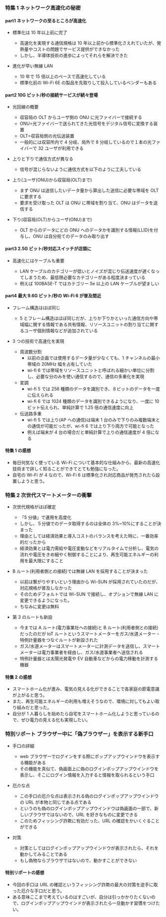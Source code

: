 ### 特集 1 ネットワーク高速化の秘密

#### part1 ネットワークの至るところが高速化

- 標準化は 10 年以上前に完了

  - 高速化を実現する通信規格は 10 年以上前から標準化さえれていたが、発熱量やコストの問題でサービス提供ができなかった
  - しかし、半導体技術の進歩によってそれらを解決できた

- 進化が早い無線 LAN

  - 10 年で 15 倍以上のペースで高速化している
  - 標準化前の Wi-Fi 6E の製品を先取りして投入しているベンダーもある

#### part2 10G ビット/秒の接続サービスが続々登場

- 光回線の概要

  - 収容局の OLT からユーザ側の ONU に光ファイバーで接続する
  - ONU=光ファイバーで送られてきた光信号をデジタル信号に変換する装置
  - OLT=収容局側の光伝送装置
  - 一般的には収容所内で 4 分岐、局外で 8 分岐しているので１本の光ファイバーで 32 ユーザが利用できる

- 上りと下りで通信方式が異なる

  - 信号が混じらないように通信方式を以下のように工夫している

- 上り(ユーザ(ONU)から収容局(OLT)まで)

  - まず ONU は送信したいデータ量から算出した送信に必要な帯域を OLT に要求する
  - 要求を受け取った OLT は ONU に帯域を割り当て、ONU はデータを送信する

- 下り(収容局(OLT)からユーザ(ONU)まで)
  - OLT からのデータにどの ONU へのデータかを識別する情報(LLID)を付与し、ONU は自分宛てのデータのみ取り出す

#### part3 2.5G ビット/秒対応スイッチが店頭に

- 高速化にはケーブルも重要

  - LAN ケーブルのカテゴリーが低いとノイズが混じり伝送速度が遅くなってしまうため、最低限必要なカテゴリーがある程度決まっている
  - 例えば 100BASE-T ではカテゴリー 5e 以上の LAN ケーブルが望ましい

#### part4 最大 9.6G ビット/秒の Wi-Fi 6 が普及間近

- フレーム構造はほぼ同じ

  - 5 とフレーム構造はほぼ同じだが、上りか下りかといった通信方向や帯域幅に関する情報である共有情報、リソースユニットの割り当てに関するユーザ個別情報などが追加されている

- 3 つの技術で高速化を実現

  - 周波数分割
    - 以前の企画では使用するデータ量が少なくても、1 チャンネルの最小帯域の 20MHz 幅を占有していた
    - wi-fi 6 では帯域をリソースユニットと呼ばれる細かい単位に分割し、必要な分のみを使い通信するので、通信の多重化を実現
  - 変調
    - wi-fi 5 では 256 種類のデータを識別でき、８ビットのデータを一度に伝えられる
    - wi-fi 6 では 1024 種類のデータを識別できるようになり、一度に 10 ビット伝えられ、単純計算で 1.25 倍の通信速度に向上
  - 伝送路多重
    - wi-fi 5 では上り(AP への通信)は端末 1 台のみで下りのみ複数端末との通信が可能だったが、wi-fi 6 では上り下り両方で可能となった
    - 例えば端末が 4 台の場合だと単純計算で上りの通信速度が 4 倍になる

#### 特集 1 の感想

- 毎日何気なく使っている Wi-Fi について基本的な仕組みから、最新の高速化技術まで詳しく知ることができてとても勉強になった。
- 自宅の Wi-Fi が 4 なので、Wi-Fi 6 は標準化され対応商品が発売されたら設置しようと思う。

### 特集 2 次世代スマートメーターの衝撃

- 次世代規格がほぼ確定

  - 「5 分値」で運用を高度化
  - しかし、５分値でのデータ取得するのは全体の 3%~10%にすることが決まった
  - 理由としては経済効果と導入コストのバランスを考えた時に、一番効率的だったから
  - 経済効果とは電力需給や電圧変動などをリアルタイムで分析し、電気の流れや電圧をきめ細やく制御することにより、再生可能エネルギーの利用を最大限にすること

- B ルート(利用者側との接続)では無線 LAN を採用することが決まった

  - 以前は繋がりやすいという理由から Wi-SUN が採用されていたのだが、対応規格が普及しなかった
  - そのためデフォルトでは Wi-SUN で接続し、オプションで無線 LAN に変更できるようになった。
  - ちなみに変更は無料

- 第 3 のルートも新設
  - 今までは A ルート(電力事業社への接続)と B ルート(利用者側との接続)だったのだが IoT ルートというスマートメーターをガス/水道メーター・特例計量器をつなぐルートが新設された
  - ガス/水道メーターはスマートメーターに計測データを送信し、スマートメーターは電力事業者を経由し、ガス/水道事業者へ送信される
  - 特例計量器とは太陽光発電や EV 自動車などからの電力移動を計測する機器

#### 特集 2 の感想

- スマートホーム化が進み、電気の見える化ができることで各家庭の節電意識が上がると思う。
- また、再生可能エネルギーの利用も増えそうなので、環境に対してもよい取り組みだと思った。
- 自分が 1 人暮らしを始めたら自宅をスマートホーム化しようと思っているので、ぜひ電力の見える化も実現したい。

### 特別リポート ブラウザー中に「偽ブラウザー」を表示する新手口

- 手口の詳細

  - web ブラウザーでログインをする際にポップアップウインドウを表示する機能がある
  - その機能を真似て、偽画面上に偽のログインポップアップウインドウを表示し、そこにログイン情報を入力すると情報を取られるという手口

- 厄介な点

  - この手口の厄介な点は表示される偽のログインポップアップウインドウの URL が本物と同じである点である
  - というのも偽のログインポップアップウインドウは偽画面の一部で、新しいブラウザではないので、URL を好きなものに変更できる
  - このためフィッシング詐欺に有効だった、URL の確認をかいくぐることができる

- 対策

  - 対策としてはログインポップアップウインドウが表示されたら、それを動かしてみることである
  - もし偽物ならブラウザではないので、動かすことができない

#### 特別リポートの感想

- 今回の手口は URL の確認というフィッシング詐欺の最大の対策を逆手に取った厄介な手口だと思う。
- ある意味ここまで考えているのはすごいが、自分は引っかかりたくないので、ログインポップアップウインドが表示されたら一旦動かす習慣をつけたい。
